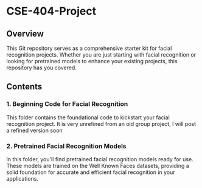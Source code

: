 # CSE-404-Project

## Overview

This Git repository serves as a comprehensive starter kit for facial recognition projects. Whether you are just starting with facial recognition or looking for pretrained models to enhance your existing projects, this repository has you covered.

## Contents

### 1. Beginning Code for Facial Recognition

This folder contains the foundational code to kickstart your facial recognition project. It is very unrefined from an old group project, I will post a refined version soon

### 2. Pretrained Facial Recognition Models

In this folder, you'll find pretrained facial recognition models ready for use. These models are trained on the Well Known Faces datasets, providing a solid foundation for accurate and efficient facial recognition in your applications.

